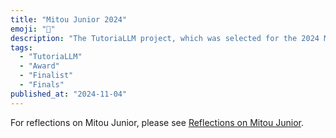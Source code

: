```yaml
---
title: "Mitou Junior 2024"
emoji: "🏢"
description: "The TutoriaLLM project, which was selected for the 2024 Mitou Junior program, completed its support with the final presentation meeting on November 4th. On the same day, we received the Visional Award as a corporate award from Visional Inc. Additionally, at the end of the same month, we were certified as Super Creators, an recognition given to creators who achieved particularly outstanding results."
tags:
  - "TutoriaLLM"
  - "Award"
  - "Finalist"
  - "Finals"
published_at: "2024-11-04"
---
```


For reflections on Mitou Junior, please see [Reflections on Mitou Junior](https://tokumaru.work/ja/blog/notes/revise-mitou-jr).
